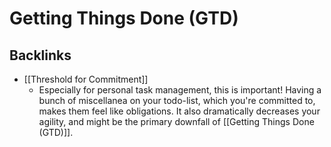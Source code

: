 # Getting Things Done (GTD)

## Backlinks
* [[Threshold for Commitment]]
	* Especially for personal task management, this is important! Having a bunch of miscellanea on your todo-list, which you're committed to, makes them feel like obligations. It also dramatically decreases your agility, and might be the primary downfall of [[Getting Things Done (GTD)]].

<!-- {BearID:F2170E9F-F34A-460C-B6EE-463CA0302F67-21993-000018C2F77AD165} -->
